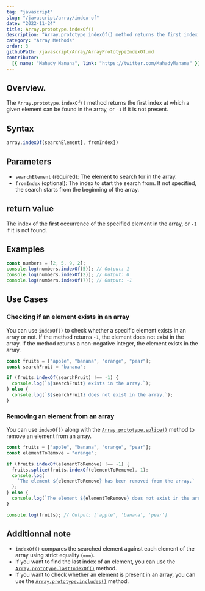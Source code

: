 ```yaml
---
tag: "javascript"
slug: "/javascript/array/index-of"
date: "2022-11-24"
title: Array.prototype.indexOf()
description: "Array.prototype.indexOf() method returns the first index at which a given element can be found in the array, or -1 if it is not present."
category: "Array Methods"
order: 3
githubPath: /javascript/Array/ArrayPrototypeIndexOf.md
contributor:
  [{ name: "Mahady Manana", link: "https://twitter.com/MahadyManana" }]
---
```


## Overview.

The `Array.prototype.indexOf()` method returns the first index at which a given element can be found in the array, or `-1` if it is not present.

## Syntax

```javascript
array.indexOf(searchElement[, fromIndex])
```

## Parameters

- `searchElement` (required): The element to search for in the array.
- `fromIndex` (optional): The index to start the search from. If not specified, the search starts from the beginning of the array.

## return value

The index of the first occurrence of the specified element in the array, or `-1` if it is not found.

## Examples

```javascript
const numbers = [2, 5, 9, 2];
console.log(numbers.indexOf(5)); // Output: 1
console.log(numbers.indexOf(2)); // Output: 0
console.log(numbers.indexOf(7)); // Output: -1
```

## Use Cases

### Checking if an element exists in an array

You can use `indexOf()` to check whether a specific element exists in an array or not. If the method returns `-1`, the element does not exist in the array. If the method returns a non-negative integer, the element exists in the array.

```javascript
const fruits = ["apple", "banana", "orange", "pear"];
const searchFruit = "banana";

if (fruits.indexOf(searchFruit) !== -1) {
  console.log(`${searchFruit} exists in the array.`);
} else {
  console.log(`${searchFruit} does not exist in the array.`);
}
```

### Removing an element from an array

You can use `indexOf()` along with the [`Array.prototype.splice()`](/javascript/array/splice) method to remove an element from an array.

```javascript
const fruits = ["apple", "banana", "orange", "pear"];
const elementToRemove = "orange";

if (fruits.indexOf(elementToRemove) !== -1) {
  fruits.splice(fruits.indexOf(elementToRemove), 1);
  console.log(
    `The element ${elementToRemove} has been removed from the array.`
  );
} else {
  console.log(`The element ${elementToRemove} does not exist in the array.`);
}

console.log(fruits); // Output: ['apple', 'banana', 'pear']
```

## Additionnal note

- `indexOf()` compares the searched element against each element of the array using strict equality (`===`).
- If you want to find the last index of an element, you can use the [`Array.prototype.lastIndexOf()`](/javascript/array/last-index-of) method.
- If you want to check whether an element is present in an array, you can use the [`Array.prototype.includes()`](<(/javascript/array/includes)>) method.
